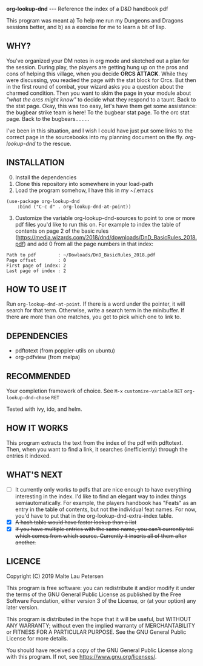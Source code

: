 **org-lookup-dnd** --- Reference the index of a D&D handbook pdf

This program was meant a) To help me run my Dungeons and Dragons sessions
better, and b) as a exercise for me to learn a bit of lisp.

## WHY?
You've organized your DM notes in org mode and sketched out a plan for the session.
During play, the players are getting hung up on the pros and cons of helping this 
village, when you decide **ORCS ATTACK**. While they were discussing, you readied 
the page with the stat block for Orcs. But then in the first round of combat, your 
wizard asks you a question about the charmed condition. Then you want to skim 
the page in your module about *"what the orcs might know"* to decide what they 
respond to a taunt. Back to the stat page. Okay, this was too easy, let's have 
them get some assistance: the bugbear strike team is here! To the bugbear stat page. 
To the orc stat page. Back to the bugbears.........

I've been in this situation, and I wish I could have just put some links to 
the correct page in the sourcebooks into my planning document on the fly. 
*org-lookup-dnd* to the rescue.

## INSTALLATION
0. Install the dependencies
1. Clone this repository into somewhere in your load-path
2. Load the program somehow, I have this in my ~/.emacs

```emacs-lisp
(use-package org-lookup-dnd
    :bind ("C-c d" . org-lookup-dnd-at-point))
```

3. Customize the variable org-lookup-dnd-sources to point to
one or more pdf files you'd like to run this on.  For example
to index the table of contents on page 2 of the basic rules
(https://media.wizards.com/2018/dnd/downloads/DnD_BasicRules_2018.pdf)
and add 0 from all the page numbers in that index:

```
Path to pdf        : ~/Dowloads/DnD_BasicRules_2018.pdf
Page offset        : 0
First page of index: 2
Last page of index : 2
```

## HOW TO USE IT
Run `org-lookup-dnd-at-point`. If there is a word under the pointer, it will search for that term. Otherwise, write a search term in the minibuffer. If there are more than one matches, you get to pick which one to link to.

## DEPENDENCIES
- pdftotext (from poppler-utils on ubuntu)
- org-pdfview (from melpa)

## RECOMMENDED
Your completion framework of choice. See `M-x` `customize-variable` `RET` `org-lookup-dnd-chose` `RET`

Tested with ivy, ido, and helm.

## HOW IT WORKS
This program extracts the text from the index of the pdf with pdftotext. 
Then, when you want to find a link, it searches (inefficiently) through 
the entries it indexed.

## WHAT'S NEXT
- [ ] It currently only works to pdfs that are nice enough to have everything 
interesting in the index. I'd like to find an elegant way to index things 
semiautomatically. For example, the players handbook has "Feats" as an 
entry in the table of contents, but not the individual feat names. For now, 
you'd have to put that in the org-lookup-dnd-extra-index table.
- [x] ~~A hash table would have faster lookup than a list~~
- [x] ~~If you have multiple entries with the same name, you can't currently tell 
which comes from which source. Currently it inserts all of them after another.~~

## LICENCE
Copyright (C) 2019 Malte Lau Petersen

This program is free software: you can redistribute it and/or modify
it under the terms of the GNU General Public License as published by
the Free Software Foundation, either version 3 of the License, or
(at your option) any later version.

This program is distributed in the hope that it will be useful,
but WITHOUT ANY WARRANTY; without even the implied warranty of
MERCHANTABILITY or FITNESS FOR A PARTICULAR PURPOSE.  See the
GNU General Public License for more details.

You should have received a copy of the GNU General Public License
along with this program.  If not, see <https://www.gnu.org/licenses/>.
